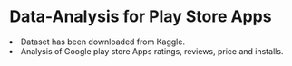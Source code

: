 # Data-Analysis for Play Store Apps
<li>Dataset has been downloaded from Kaggle.</li>
<li>Analysis of Google play store Apps ratings, reviews, price and installs.</li>
